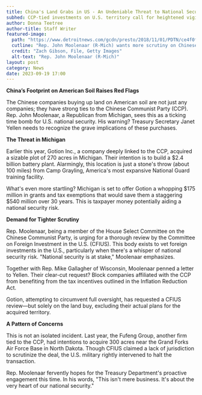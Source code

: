 ```yaml
---
title: China's Land Grabs in US - An Undeniable Threat to National Security
subhed: CCP-tied investments on U.S. territory call for heightened vigilance and swift action
author: Donna Teetree
author-title: Staff Writer
featured-image: 
  path: "https://www.detroitnews.com/gcdn/presto/2018/11/01/PDTN/ce4f0f64-d989-4870-ab32-ae7a9bf88add-FILE-Moolenaar.jpg?width=660&height=391&fit=crop&format=pjpg&auto=webp"
  cutline: "Rep. John Moolenaar (R-Mich) wants more scrutiny on Chinese land buys in the US."
  credit: "Zach Gibson, File, Getty Images"
  alt-text: "Rep. John Moolenaar (R-Mich)"
layout: post
category: News
date: 2023-09-19 17:00
---
```


**China’s Footprint on American Soil Raises Red Flags**

The Chinese companies buying up land on American soil are not just any companies; they have strong ties to the Chinese Communist Party (CCP). Rep. John Moolenaar, a Republican from Michigan, sees this as a ticking time bomb for U.S. national security. His warning? Treasury Secretary Janet Yellen needs to recognize the grave implications of these purchases.

**The Threat in Michigan**

Earlier this year, Gotion Inc., a company deeply linked to the CCP, acquired a sizable plot of 270 acres in Michigan. Their intention is to build a $2.4 billion battery plant. Alarmingly, this location is just a stone's throw (about 100 miles) from Camp Grayling, America's most expansive National Guard training facility. 

What's even more startling? Michigan is set to offer Gotion a whopping $175 million in grants and tax exemptions that would save them a staggering $540 million over 30 years. This is taxpayer money potentially aiding a national security risk.

**Demand for Tighter Scrutiny**

Rep. Moolenaar, being a member of the House Select Committee on the Chinese Communist Party, is urging for a thorough review by the Committee on Foreign Investment in the U.S. (CFIUS). This body exists to vet foreign investments in the U.S., particularly when there's a whisper of national security risk. "National security is at stake," Moolenaar emphasizes.

Together with Rep. Mike Gallagher of Wisconsin, Moolenaar penned a letter to Yellen. Their clear-cut request? Block companies affiliated with the CCP from benefiting from the tax incentives outlined in the Inflation Reduction Act.

Gotion, attempting to circumvent full oversight, has requested a CFIUS review—but solely on the land buy, excluding their actual plans for the acquired territory.

**A Pattern of Concerns**

This is not an isolated incident. Last year, the Fufeng Group, another firm tied to the CCP, had intentions to acquire 300 acres near the Grand Forks Air Force Base in North Dakota. Though CFIUS claimed a lack of jurisdiction to scrutinize the deal, the U.S. military rightly intervened to halt the transaction.

Rep. Moolenaar fervently hopes for the Treasury Department's proactive engagement this time. In his words, "This isn't mere business. It's about the very heart of our national security."
